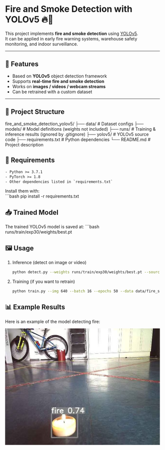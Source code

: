 # Fire and Smoke Detection with YOLOv5 🔥💨

This project implements **fire and smoke detection** using [YOLOv5](https://github.com/ultralytics/yolov5).  
It can be applied in early fire warning systems, warehouse safety monitoring, and indoor surveillance.  

---

## 🚀 Features
- Based on **YOLOv5** object detection framework  
- Supports **real-time fire and smoke detection**  
- Works on **images / videos / webcam streams**  
- Can be retrained with a custom dataset  

---

## 📂 Project Structure
  fire_and_smoke_detection_yolov5/
  ├── data/ # Dataset configs
  ├── models/ # Model definitions (weights not included)
  ├── runs/ # Training & inference results (ignored by .gitignore)
  ├── yolov5/ # YOLOv5 source code
  ├── requirements.txt # Python dependencies
  └── README.md # Project description

## 🔧 Requirements
    - Python >= 3.7.1  
    - PyTorch >= 1.8  
    - Other dependencies listed in `requirements.txt`  

  Install them with:  
     ```bash
      pip install -r requirements.txt

## 📥 Trained Model

  The trained YOLOv5 model is saved at:
    ```bash
    runs/train/exp30/weights/best.pt

## 🖼️ Usage
1. Inference (detect on image or video)
    ```bash
    python detect.py --weights runs/train/exp30/weights/best.pt --source 0
2. Training (if you want to retrain)
    ```bash 
    python train.py --img 640 --batch 16 --epochs 50 --data data/fire_smoke.yaml --weights yolov5s.pt --device 0
## 📊 Example Results
Here is an example of the model detecting fire:

![Fire detection result](9ac9a3a5968da4dd92d02effe8819694.jpg)
